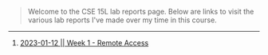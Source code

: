 > Welcome to the CSE 15L lab reports page. Below are links to visit the various lab reports I've made over my time in this course.

---
1. [2023-01-12 \|\| Week 1 - Remote Access](/wk1-remote-access/)
